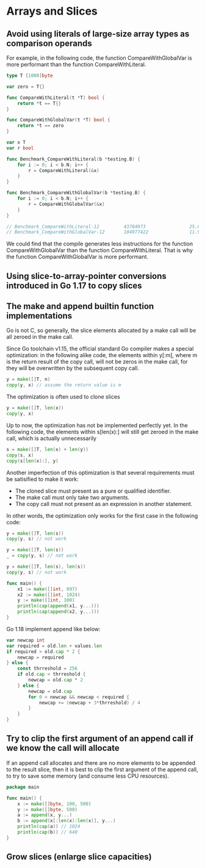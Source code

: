 # Arrays and Slices

## Avoid using literals of large-size array types as comparison operands

For example, in the following code, the function CompareWithGlobalVar is more performant than the function CompareWithLiteral.  

```go
type T [1000]byte

var zero = T{}

func CompareWithLiteral(t *T) bool {
	return *t == T{}
}

func CompareWithGlobalVar(t *T) bool {
	return *t == zero
}

var x T
var r bool

func Benchmark_CompareWithLiteral(b *testing.B) {
	for i := 0; i < b.N; i++ {
		r = CompareWithLiteral(&x)
	}
}

func Benchmark_CompareWithGlobalVar(b *testing.B) {
	for i := 0; i < b.N; i++ {
		r = CompareWithGlobalVar(&x)
	}
}

// Benchmark_CompareWithLiteral-12         43784973                25.00 ns/op            0 B/op          0 allocs/op
// Benchmark_CompareWithGlobalVar-12       104977422               11.91 ns/op            0 B/op          0 allocs/op
```

We could find that the compile generates less instructions for the function CompareWithGlobalVar than the function CompareWithLiteral. That is why the function CompareWithGlobalVar is more performant.

## Using slice-to-array-pointer conversions introduced in Go 1.17 to copy slices

## The make and append builtin function implementations

Go is not C, so generally, the slice elements allocated by a make call will be all zeroed in the make call.

Since Go toolchain v1.15, the official standard Go compiler makes a special optimization: in the following alike code, the elements within y[:m], where m is the return result of the copy call, will not be zeros in the make call, for they will be overwritten by the subsequent copy call.

```go
y = make([]T, n)
copy(y, x) // assume the return value is m
```

The optimization is often used to clone slices

```go
y = make([]T, len(x))
copy(y, x)
```

Up to now, the optimization has not be implemented perfectly yet. In the following code, the elements within s[len(x):] will still get zeroed in the make call, which is actually unnecessarily

```go
s = make([]T, len(x) + len(y))
copy(s, x)
copy(s[len(x):], y)
```

Another imperfection of this optimization is that several requirements must be satisified to make it work:

- The cloned slice must present as a pure or qualified identifier.
- The make call must only take two arguments.
- The copy call must not present as an expression in another statement.

In other words, the optimization only works for the first case in the following code:

```go
y = make([]T, len(s))
copy(y, s) // not work

y = make([]T, len(s))
_ = copy(y, s) // not work

y = make([]T, len(s), len(s))
copy(y, s) // not work
```

```go
func main() {
	x1 := make([]int, 897)
	x2 := make([]int, 1024)
	y := make([]int, 100)
	println(cap(append(x1, y...)))
	println(cap(append(x2, y...)))
}
```

Go 1.18 implement append like below:

```go
var newcap int
var required = old.len + values.len
if required > old.cap * 2 {
    newcap = required
} else {
    const thrreshold = 256
    if old.cap < thrreshold {
        newcap = old.cap * 2
    } else {
        newcap = old.cap
        for 0 < newcap && newcap < required {
            newcap += (newcap + 3*thrreshold) / 4
        }
    }
}

```

## Try to clip the first argument of an append call if we know the call will allocate

If an append call allocates and there are no more elements to be appended to the result slice, then it is best to clip the first argument of the append call, to try to save some memory (and consume less CPU resources). 

```go
package main

func main() {
    x := make([]byte, 100, 500)
    y := make([]byte, 500)
    a := append(x, y...)
    b := append(x[:len(x):len(x)], y...)
    println(cap(a)) // 1024
    println(cap(b)) // 640
}
```

## Grow slices (enlarge slice capacities)
